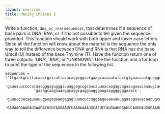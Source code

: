 ```yaml
---
layout: exercise
title: Making Choices 3
---
```


Write a function, `dna_or_rna(sequence)`, that determines if a sequence
of base pairs is DNA, RNA, or if it is not possible to tell given the
sequence provided. This function should work with both upper and lower
case letters. Since all the function will know about the material is the
sequence the only way to tell the difference between DNA and RNA is that
RNA has the base Uracil (U) instead of the base Thymine (T). Have the
function return one of three outputs: 'DNA', 'RNA', or 'UNKNOWN'. Use
the function and a for loop to print the type of the sequences in the
following list.

```
sequences = ['ttgaatgccttacaactgatcattacacaggcggcatgaagcaaaaatatactgtgaaccaatgcaggcg',
             'gauuauuccccacaaagggagugggauuaggagcugcaucauuuacaagagcagaauguuucaaaugcau',
             'gaaagcaagaaaaggcaggcgaggaagggaagaagggggggaaacc',
             'guuuccuacaguauuugaugagaaugagaguuuacuccuggaagauaauauuagaauguuuacaacugcaccugaucagguggauaaggaagaugaagacu',
             'GAUAAGGAAGAUGAAGACUUUCAGGAAUCUAAUAAAAUGCACUCCAUGAAUGGAUUCAUGUAUGGGAAUCAGCCGGGUC']
```
